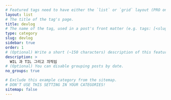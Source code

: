 ```yaml
---
# Featured tags need to have either the `list` or `grid` layout (PRO only).
layout: list
# The title of the tag's page.
title: devlog
# The name of the tag, used in a post's front matter (e.g. tags: [<slug>]).
type: category
slug: devlog
sidebar: true
order: 1
# (Optional) Write a short (~150 characters) description of this featured tag.
description: >
  WIL 과 TIL 그리고 끠적임
# (Optional) You can disable grouping posts by date.
no_groups: true

# Exclude this example category from the sitemap.
# DON'T USE THIS SETTING IN YOUR CATEGORIES!
sitemap: false
---
```

